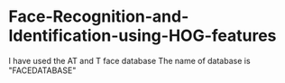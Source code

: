 # Face-Recognition-and-Identification-using-HOG-features
I have used the AT and T face database
The name of database is "FACEDATABASE"
